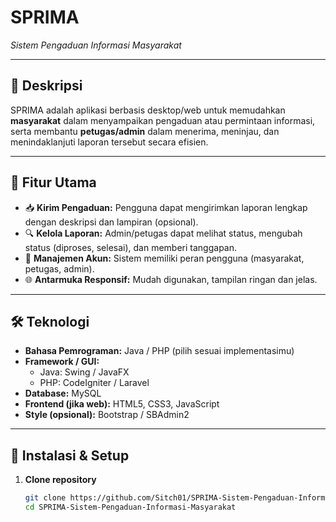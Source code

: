 # SPRIMA  
*Sistem Pengaduan Informasi Masyarakat*

---

## 📌 Deskripsi
SPRIMA adalah aplikasi berbasis desktop/web untuk memudahkan **masyarakat** dalam menyampaikan pengaduan atau permintaan informasi, serta membantu **petugas/admin** dalam menerima, meninjau, dan menindaklanjuti laporan tersebut secara efisien.

---

## 🚀 Fitur Utama
- 📥 **Kirim Pengaduan:** Pengguna dapat mengirimkan laporan lengkap dengan deskripsi dan lampiran (opsional).  
- 🔍 **Kelola Laporan:** Admin/petugas dapat melihat status, mengubah status (diproses, selesai), dan memberi tanggapan.  
- 👤 **Manajemen Akun:** Sistem memiliki peran pengguna (masyarakat, petugas, admin).  
- 🌐 **Antarmuka Responsif:** Mudah digunakan, tampilan ringan dan jelas.

---

## 🛠️ Teknologi
- **Bahasa Pemrograman:** Java / PHP (pilih sesuai implementasimu)  
- **Framework / GUI:**  
  - Java: Swing / JavaFX  
  - PHP: CodeIgniter / Laravel  
- **Database:** MySQL  
- **Frontend (jika web):** HTML5, CSS3, JavaScript  
- **Style (opsional):** Bootstrap / SBAdmin2

---

## 🧭 Instalasi & Setup

1. **Clone repository**  
   ```bash
   git clone https://github.com/Sitch01/SPRIMA-Sistem-Pengaduan-Informasi-Masyarakat.git
   cd SPRIMA-Sistem-Pengaduan-Informasi-Masyarakat
